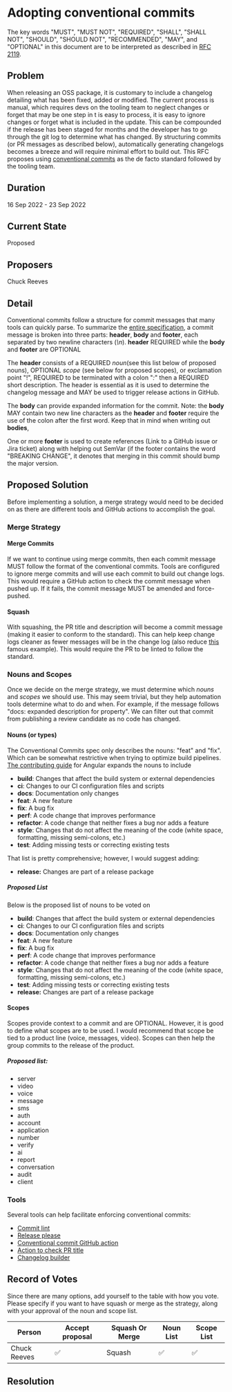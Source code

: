 # Adopting conventional commits
The key words "MUST", "MUST NOT", "REQUIRED", "SHALL", "SHALL NOT", "SHOULD", "SHOULD NOT", "RECOMMENDED", "MAY", and "OPTIONAL" in this document are to be interpreted as described in [RFC 2119](https://datatracker.ietf.org/doc/html/rfc2119).

## Problem

When releasing an OSS package, it is customary to include a changelog detailing what has been fixed, added or modified. The current process is manual, which requires devs on the tooling team to neglect changes or forget that may be one step in t is easy to process, it is easy to ignore changes or forget what is included in the update. This can be compounded if the release has been staged for months and the developer has to go through the git log to determine what has changed. By structuring commits (or PR messages as described below), automatically generating changelogs becomes a breeze and will require minimal effort to build out. This RFC proposes using [conventional commits](https://www.conventionalcommits.org/en/v1.0.0/) as the de facto standard followed by the tooling team.

## Duration
16 Sep 2022 - 23 Sep 2022

## Current State
Proposed

## Proposers
Chuck Reeves

## Detail
Conventional commits follow a structure for commit messages that many tools can quickly parse. To summarize the [entire specification](https://www.conventionalcommits.org/en/v1.0.0/#specification), a commit message is broken into three parts: **header**, **body** and **footer**, each separated by two newline characters (_\n_). **header** REQUIRED while the **body** and **footer** are OPTIONAL

The **header** consists of a REQUIRED _noun_(see this list below of proposed nouns), OPTIONAL _scope_ (see below for proposed scopes), or exclamation point "!", REQUIRED to be terminated with a colon "_:_" then a REQUIRED short description. The header is essential as it is used to determine the changelog message and MAY be used to trigger release actions in GitHub.

The **body** can provide expanded information for the commit. Note: the **body** MAY contain two new line characters as the **header** and **footer** require the use of the colon after the first word. Keep that in mind when writing out **bodies**,

One or more **footer** is used to create references (Link to a GitHub issue or Jira ticket) along with helping out SemVar (if the footer contains the word "BREAKING CHANGE", it denotes that merging in this commit should bump the major version.

## Proposed Solution
Before implementing a solution, a merge strategy would need to be decided on as there are different tools and GitHub actions to accomplish the goal.

### Merge Strategy

#### Merge Commits

If we want to continue using merge commits, then each commit message MUST follow the format of the conventional commits. Tools are configured to ignore merge commits and will use each commit to build out change logs. This would require a GitHub action to check the commit message when pushed up. If it fails, the commit message MUST be amended and force-pushed.

#### Squash

With squashing, the PR title and description will become a commit message (making it easier to conform to the standard). This can help keep change logs cleaner as fewer messages will be in the change log (also reduce [this](https://xkcd.com/1296/) famous example). This would require the PR to be linted to follow the standard.

### Nouns and Scopes

Once we decide on the merge strategy, we must determine which _nouns_ and _scopes_ we should use. This may seem trivial, but they help automation tools determine what to do and when. For example, if the message follows "docs: expanded description for property". We can filter out that commit from publishing a review candidate as no code has changed.

#### Nouns (or types)

The Conventional Commits spec only describes the nouns: "feat" and "fix". Which can be somewhat restrictive when trying to optimize build pipelines. [The contributing guide](https://github.com/angular/angular/blob/22b96b9/CONTRIBUTING.md#type) for Angular expands the nouns to include

-   **build**: Changes that affect the build system or external dependencies
-   **ci**: Changes to our CI configuration files and scripts
-   **docs**: Documentation only changes
-   **feat**: A new feature
-   **fix**: A bug fix
-   **perf**: A code change that improves performance
-   **refactor**: A code change that neither fixes a bug nor adds a feature
-   **style**: Changes that do not affect the meaning of the code (white space, formatting, missing semi-colons, etc.)
-   **test**: Adding missing tests or correcting existing tests

That list is pretty comprehensive; however, I would suggest adding:

-   **release:** Changes are part of a release package

##### Proposed List

Below is the proposed list of nouns to be voted on

-   **build**: Changes that affect the build system or external dependencies
-   **ci**: Changes to our CI configuration files and scripts
-   **docs**: Documentation only changes
-   **feat**: A new feature
-   **fix**: A bug fix
-   **perf**: A code change that improves performance
-   **refactor**: A code change that neither fixes a bug nor adds a feature
-   **style**: Changes that do not affect the meaning of the code (white space, formatting, missing semi-colons, etc.)
-   **test**: Adding missing tests or correcting existing tests
-   **release:** Changes are part of a release package

#### Scopes

Scopes provide context to a commit and are OPTIONAL. However, it is good to define what scopes are to be used. I would recommend that scope be tied to a product line (voice, messages, video). Scopes can then help the group commits to the release of the product.

##### Proposed list:

-   server
-   video
-   voice
-   message
-   sms
-   auth
-   account
-   application
-   number
-   verify
-   ai
-   report
-   conversation
-   audit
-   client

### Tools

Several tools can help facilitate enforcing conventional commits:

-   [Commit lint](https://github.com/conventional-changelog/commitlint/tree/master/%40commitlint/config-conventional)
-   [Release please](https://github.com/googleapis/release-please)
-   [Conventional commit GitHub action](https://github.com/marketplace/actions/conventional-commit-checker)
-   [Action to check PR title](https://github.com/marketplace/actions/conventional-pr-title)
-   [Changelog builder](https://github.com/conventional-changelog/conventional-changelog)

## Record of Votes
Since there are many options, add yourself to the table with how you vote. Please specify if you want to have squash or merge as the strategy, along with your approval of the noun and scope list.

| Person |  Accept proposal | Squash Or Merge | Noun List | Scope List |
| ------ | ---------------- | --------------- | --------- | ---------- |
| Chuck Reeves | ✅ | Squash | ✅ | ✅

## Resolution